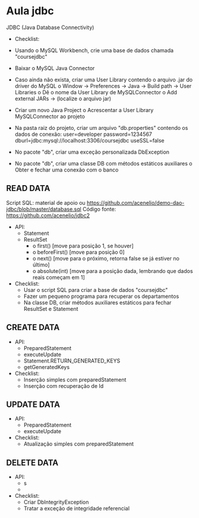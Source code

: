 # Aula jdbc

JDBC (Java Database Connectivity)

- Checklist:

- Usando o MySQL Workbench, crie uma base de dados chamada "coursejdbc"
- Baixar o MySQL Java Connector
- Caso ainda não exista, criar uma User Library contendo o arquivo .jar do driver do MySQL o Window -> Preferences ->
  Java -> Build path -> User Libraries o Dê o nome da User Library de MySQLConnector o Add external JARs -> (localize o
  arquivo jar)
- Criar um novo Java Project o Acrescentar a User Library MySQLConnector ao projeto
- Na pasta raiz do projeto, criar um arquivo "db.properties" contendo os dados de conexão:
  user=developer password=1234567 dburl=jdbc:mysql://localhost:3306/coursejdbc useSSL=false
- No pacote "db", criar uma exceção personalizada DbException
- No pacote "db", criar uma classe DB com métodos estáticos auxiliares o Obter e fechar uma conexão com o banco

## READ DATA

Script SQL: material de apoio ou https://github.com/acenelio/demo-dao-jdbc/blob/master/database.sql
Código fonte: https://github.com/acenelio/jdbc2

- API:
    - Statement
    - ResultSet
        - o first() [move para posição 1, se houver]
        - o beforeFirst() [move para posição 0]
        - o next() [move para o próximo, retorna false se já estiver no último]
        - o absolute(int) [move para a posição dada, lembrando que dados reais começam em 1]
- Checklist:
    - Usar o script SQL para criar a base de dados "coursejdbc"
    - Fazer um pequeno programa para recuperar os departamentos
    - Na classe DB, criar métodos auxiliares estáticos para fechar ResultSet e Statement

## CREATE DATA

- API:
    - PreparedStatement
    - executeUpdate
    - Statement.RETURN_GENERATED_KEYS
    - getGeneratedKeys
- Checklist:
    - Inserção simples com preparedStatement
    - Inserção com recuperação de Id

## UPDATE DATA
- API:
  - PreparedStatement
  - executeUpdate
- Checklist:
    - Atualização simples com preparedStatement
  
## DELETE DATA
- API:
  - s
  - 
- Checklist:
  - Criar DbIntegrityException
  - Tratar a exceção de integridade referencial